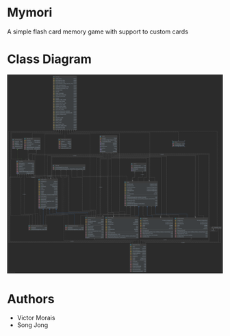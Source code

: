 # Mymori

A simple flash card memory game with support to custom cards

# Class Diagram

![alt text](https://github.com/inuyVessalius/mymori/blob/main/sequence%20game%20diagram.png?raw=true)

# Authors

* Victor Morais
* Song Jong
